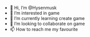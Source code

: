 - 👋 Hi, I’m @Hysenmusk
- 👀 I’m interested in game
- 🌱 I’m currently learning create game
- 💞️ I’m looking to collaborate on game
- 📫 How to reach me my favourite

<!---
Hysenmusk/Hysenmusk is a ✨ special ✨ repository because its `README.md` (this file) appears on your GitHub profile.
You can click the Preview link to take a look at your changes.
--->
